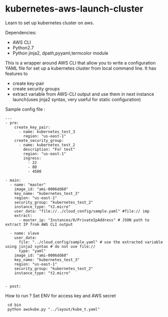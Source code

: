 # kubernetes-aws-launch-cluster
Learn to set up kubernetes cluster on aws.

Dependencies:
- AWS CLI
- Python2.7
- Python jinja2, dpath,pyyaml,termcolor module

This is a wrapper around AWS CLI that allow you to write a configuration YAML file for set up a kubernetes cluster from local command line.
It has features to 
- create key-pair
- create security groups
- extract variable from AWS-CLI output and use them in next instance launch(uses jinja2 syntax, very useful for static configuration)

Sample config file :
```
---
- pre:
    create_key_pair:
      - name: kubernetes_test_3
        region: "us-east-1"
    create_security_group:
      - name: kubernetes_test_2
        description: "For test"
        region: "us-east-1"
        ingress:
          - 22
          - 80
          - 4500
    
- main:
  - name: "master"
    image_id: "ami-0006dd68"
    key_name: "kubernetes_test_3" 
    region: "us-east-1"
    security_group: "kubernetes_test_2"
    instance_type: "t2.micro"
    user_data: "file://../cloud_config/sample.yaml" #file:// imp
    extract:
      - master_ip: "Instances/0/PrivateIpAddress" # JSON path to extract IP from AWS CLI output

  - name: slave
    user_data: 
      file: "../cloud_config/sample.yaml" # use the extracted variable using jinja2 syntax # do not use file://
      type: "yaml"
    image_id: "ami-0006dd68"
    key_name: "kubernetes_test_3" 
    region: "us-east-1"
    security_group: "kubernetes_test_2"
    instance_type: "t2.micro"


- post:

```
How to run ?
Set ENV for access key and AWS secret
```
 cd bin
 python awskube.py "../layout/kube_t.yaml"
```
 


